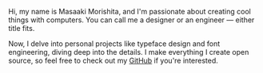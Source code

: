 Hi, my name is Masaaki Morishita, and I'm passionate about creating cool things with computers. You can call me a designer or an engineer — either title fits.

Now, I delve into personal projects like typeface design and font engineering, diving deep into the details. I make everything I create open source, so feel free to check out my [GitHub](https://github.com/matype) if you're interested.
